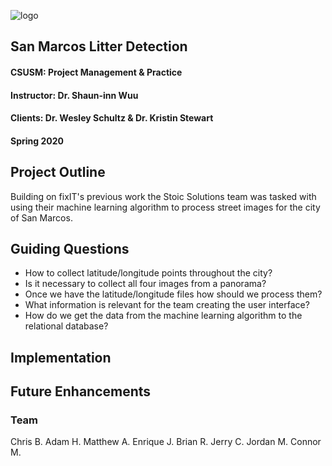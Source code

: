 ![logo](https://github.com/mower003/cis490_2020_project/blob/master/img/StoicSolutionsTextAboveLogoSmall.png) 

## San Marcos Litter Detection
#### CSUSM: Project Management & Practice
#### Instructor: Dr. Shaun-inn Wuu
#### Clients: Dr. Wesley Schultz & Dr. Kristin Stewart
#### Spring 2020 

## Project Outline
Building on fixIT's previous work the Stoic Solutions team was tasked with using their machine learning algorithm to process street images for the city of San Marcos.

## Guiding Questions

* How to collect latitude/longitude points throughout the city?
* Is it necessary to collect all four images from a panorama?
* Once we have the latitude/longitude files how should we process them?
* What information is relevant for the team creating the user interface?
* How do we get the data from the machine learning algorithm to the relational database?

## Implementation

## Future Enhancements

### Team
Chris B.
Adam H.
Matthew A.
Enrique J.
Brian R.
Jerry C.
Jordan M.
Connor M.
